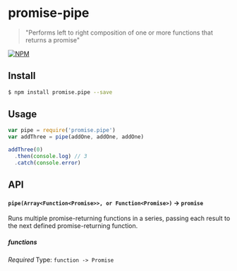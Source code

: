 # promise-pipe
> "Performs left to right composition of one or more functions that returns a promise"


[![NPM][promise-pipe-icon]][promise-pipe-url]

## Install

```sh
$ npm install promise.pipe --save
```

## Usage

```js
var pipe = require('promise.pipe')
var addThree = pipe(addOne, addOne, addOne)

addThree(0)
  .then(console.log) // 3
  .catch(console.error)
```

## API

#### `pipe(Array<Function<Promise>>, or Function<Promise>)` -> `promise`

Runs multiple promise-returning functions in a series, passing each result to the next defined promise-returning function.  

##### functions

*Required*
Type: `function -> Promise`  


[promise-pipe-icon]: https://nodei.co/npm/promise.pipe.png?downloads=true
[promise-pipe-url]: https://npmjs.org/package/promise.pipe
